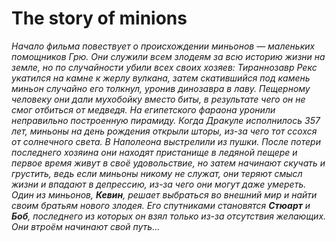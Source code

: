 # The story of minions

*Начало фильма повествует о происхождении миньонов — маленьких помощников Грю. Они служили всем злодеям за всю историю жизни на земле, но по случайности убили всех своих хозяев: Тираннозавр Рекс укатился на камне к жерлу вулкана, затем скатившийся под камень миньон случайно его толкнул, уронив динозавра в лаву. Пещерному человеку они дали мухобойку вместо биты, в результате чего он не смог отбиться от медведя. На египетского фараона уронили неправильно построенную пирамиду. Когда Дракуле исполнилось 357 лет, миньоны на день рождения открыли шторы, из-за чего тот ссохся от солнечного света. В Наполеона выстрелили из пушки. После потери последнего хозяина они находят пристанище в ледяной пещере и первое время живут в своё удовольствие, но затем начинают скучать и грустить, ведь если миньоны никому не служат, они теряют смысл жизни и впадают в депрессию, из-за чего они могут даже умереть. Один из миньонов, **Кевин**, решает выбраться во внешний мир и найти своим братьям нового злодея. Его спутниками становятся **Стюарт** и **Боб**, последнего из которых он взял только из-за отсутствия желающих. Они втроём начинают свой путь...*